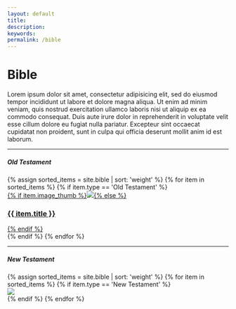 ```yaml
---
layout: default
title:
description:
keywords:
permalink: /bible
---
```

<div class="uk-container uk-container-xsmall uk-margin-medium-bottom uk-margin-large-top">
	<div class="uk-text-lead uk-margin-medium-bottom">
	<h1>Bible</h1>
	<p>Lorem ipsum dolor sit amet, consectetur adipisicing elit, sed do eiusmod tempor incididunt ut labore et dolore magna aliqua. Ut enim ad minim veniam, quis nostrud exercitation ullamco laboris nisi ut aliquip ex ea commodo consequat. Duis aute irure dolor in reprehenderit in voluptate velit esse cillum dolore eu fugiat nulla pariatur. Excepteur sint occaecat cupidatat non proident, sunt in culpa qui officia deserunt mollit anim id est laborum.</p>
	<hr/>
	<h5>Old Testament </h5>
	<div class="uk-container uk-margin-large-top uk-margin-large-bottom">
    <div class="uk-grid-small uk-child-width-1-3@s uk-child-width-1-3@m uk-child-width-1-3@l uk-grid-match" uk-grid>
	{% assign sorted_items = site.bible | sort: 'weight' %}
	{% for item in sorted_items %}
	{% if item.type == 'Old Testament' %}
	<div>
		<a href="{{item.url}}" class="uk-card uk-card-default uk-card-hover">{% if item.image_thumb %}<img src="{{item.image_thumb}}" class="uk-card-media-top">{% else %}<h3 class="uk-card-title uk-text-center uk-text-middle">{{ item.title }}</h3>{% endif %}</a>
	</div>
	{% endif %}
	{% endfor %}
	</div>
	<hr/>
	<h5>New Testament </h5>
	<div class="uk-grid-small uk-flex uk-flex-left@l">
	{% assign sorted_items = site.bible | sort: 'weight' %}
	{% for item in sorted_items %}
	{% if item.type == 'New Testament' %}
	<div>
		<a href="{{item.url}}"><img src="{{item.image_thumb}}" class=""/></a>
	</div>
	{% endif %}
	{% endfor %}
	</div>
	</div>
</div>
